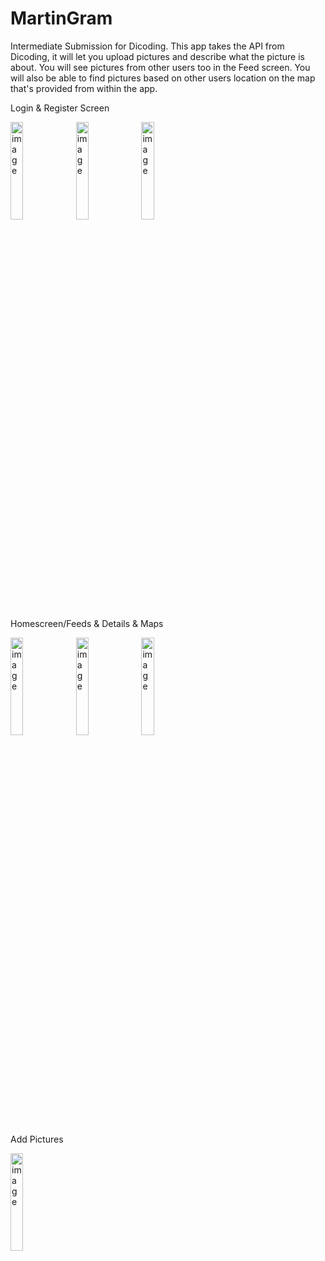 # MartinGram
Intermediate Submission for Dicoding.
This app takes the API from Dicoding, it will let you upload pictures and describe what the picture is about.
You will see pictures from other users too in the Feed screen. You will also be able to find pictures based on
other users location on the map that's provided from within the app.

Login & Register Screen <p>
<img width="20%" alt="image" src="https://github.com/laetuz/Story-App/assets/100233549/20014a1d-d590-4fbc-8d6c-cedf5fee028c">
<img width="20%" alt="image" src="https://github.com/laetuz/Story-App/assets/100233549/55ccca6a-fe5c-4092-b079-4642d9285cea">
<img width="20%" alt="image" src="https://github.com/laetuz/Story-App/assets/100233549/be296913-998d-4705-aec0-41d2894513ee">

Homescreen/Feeds & Details & Maps<p>
<img width="20%" alt="image" src="https://github.com/laetuz/Story-App/assets/100233549/c2680caa-0aaa-405d-aca8-ebace37a7981">
<img width="20%" alt="image" src="https://github.com/laetuz/Story-App/assets/100233549/56a51199-f14d-45b7-affd-f9d3b2f74c82">
<img width="20%" alt="image" src="https://github.com/laetuz/Story-App/assets/100233549/f6337a90-2b2c-4fbc-bbdf-370cfb8da137">

Add Pictures<p>
<img width="20%" alt="image" src="https://github.com/laetuz/Story-App/assets/100233549/ab9b7db1-25a3-4f65-bf7e-28e794592329">


